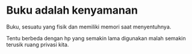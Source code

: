# Buku adalah kenyamanan

Buku, sesuatu yang fisik dan memiliki memori saat menyentuhnya.

Tentu berbeda dengan hp yang semakin lama digunakan malah semakin terusik ruang privasi kita.